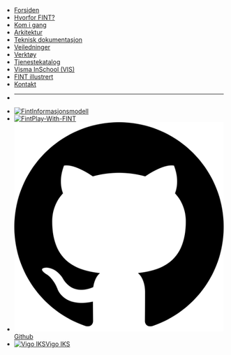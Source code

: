* [Forsiden](/)
* [Hvorfor FINT?](home.md)
* [Kom i gang](getting-started.md)
* [Arkitektur](architecture.md)
* [Teknisk dokumentasjon](technical.md)
* [Veiledninger](tutorials.md)
* [Verktøy](tools.md)
* [Tjenestekatalog](catalog.md)
* [Visma InSchool (VIS)](vis.md)
* [FINT illustrert](cartoon.md)
* [Kontakt](contact.md)

- ****
* [![Fint](_media/favicon.ico ':size=16')Informasjonsmodell](https://informasjonsmodell.felleskomponent.no)
* [![Fint](_media/favicon.ico ':size=16')Play-With-FINT](https://play-with-fint.felleskomponent.no)
* [![Github](_media/github.svg ':size=16')Github](https://github.com/fintlabs)
* [![Vigo IKS](https://www.vigoiks.no/extension/site/design/site/images/favicon/favicon.ico ':size=16')Vigo IKS](https://www.vigoiks.no)
